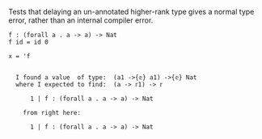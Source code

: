 
Tests that delaying an un-annotated higher-rank type gives a normal
type error, rather than an internal compiler error.

```unison
f : (forall a . a -> a) -> Nat
f id = id 0

x = 'f
```

```ucm

  I found a value  of type:  (a1 ->{𝕖} a1) ->{𝕖} Nat
  where I expected to find:  (a -> 𝕣1) -> 𝕣
  
      1 | f : (forall a . a -> a) -> Nat
  
    from right here:
  
      1 | f : (forall a . a -> a) -> Nat
  

```
